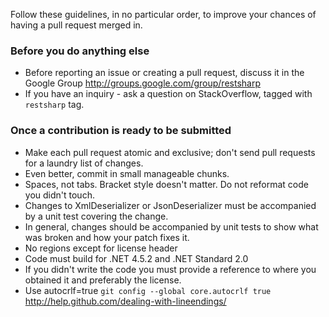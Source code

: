 Follow these guidelines, in no particular order, to improve your chances of having a pull request merged in.

### Before you do anything else

 * Before reporting an issue or creating a pull request, discuss it in the Google Group http://groups.google.com/group/restsharp
 * If you have an inquiry - ask a question on StackOverflow, tagged with `restsharp` tag.

### Once a contribution is ready to be submitted

 * Make each pull request atomic and exclusive; don't send pull requests for a laundry list of changes.
 * Even better, commit in small manageable chunks.
 * Spaces, not tabs. Bracket style doesn't matter. Do not reformat code you didn't touch.
 * Changes to XmlDeserializer or JsonDeserializer must be accompanied by a unit test covering the change.
 * In general, changes should be accompanied by unit tests to show what was broken and how your patch fixes it.
 * No regions except for license header
 * Code must build for .NET 4.5.2 and .NET Standard 2.0
 * If you didn't write the code you must provide a reference to where you obtained it and preferably the license. 
 * Use autocrlf=true `git config --global core.autocrlf true` http://help.github.com/dealing-with-lineendings/
